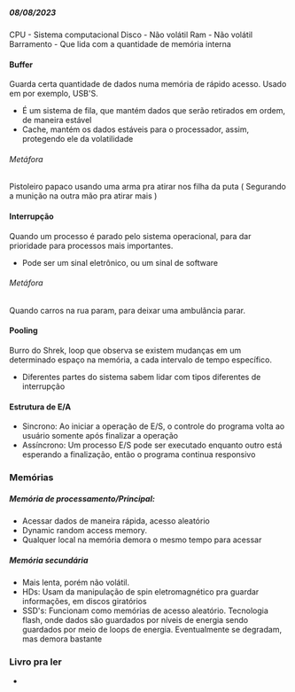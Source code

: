 ##### 08/08/2023
CPU - Sistema computacional
Disco - Não volátil
Ram - Não volátil 
Barramento - Que lida com a quantidade de memória interna

#### Buffer
Guarda certa quantidade de dados numa memória de rápido acesso. Usado em por exemplo, USB'S.
- É um sistema de fila, que mantém dados que serão retirados em ordem, de maneira estável
- Cache, mantém os dados estáveis para o processador, assim, protegendo ele da volatilidade

###### Metáfora
Pistoleiro papaco usando uma arma pra atirar nos filha da puta ( Segurando a munição na outra mão pra atirar mais )

#### Interrupção

Quando um processo é parado pelo sistema operacional, para dar prioridade para processos mais importantes. 
- Pode ser um sinal eletrônico, ou um sinal de software

###### Metáfora
Quando carros na rua param, para deixar uma ambulância parar.

#### Pooling
Burro do Shrek, loop que observa se existem mudanças em um determinado espaço na memória, a cada intervalo de tempo específico.

- Diferentes partes do sistema sabem lidar com tipos diferentes de interrupção

#### Estrutura de E/A
- Sincrono: Ao iniciar a operação de E/S, o controle do programa volta ao usuário somente após finalizar a operação
- Assíncrono: Um processo E/S pode ser executado enquanto outro está esperando a finalização, então o programa continua responsivo

### Memórias
##### Memória de processamento/Principal: 
- Acessar dados de maneira rápida, acesso aleatório
- Dynamic random access memory. 
- Qualquer local na memória demora o mesmo tempo para acessar 


##### Memória secundária
- Mais lenta, porém não volátil.
- HDs: Usam da manipulação de spin eletromagnético pra guardar informações, em discos giratórios
- SSD's: Funcionam como memórias de acesso aleatório. Tecnologia flash, onde dados são guardados por níveis de energia sendo guardados por meio de loops de energia. Eventualmente se degradam, mas demora bastante

### Livro pra ler
- 



